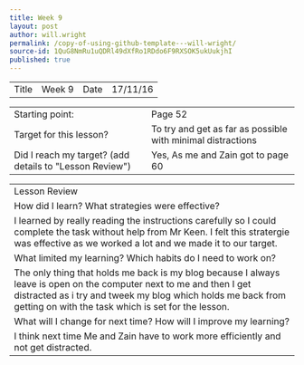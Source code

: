 ```yaml
---
title: Week 9 
layout: post
author: will.wright
permalink: /copy-of-using-github-template---will-wright/
source-id: 1QuG8NmRu1uQDRl49dXfRo1RDdo6F9RXSOK5ukUukjhI
published: true
---
```

<table>
  <tr>
    <td>Title</td>
    <td>Week 9</td>
    <td>Date</td>
    <td>17/11/16</td>
  </tr>
</table>


<table>
  <tr>
    <td>Starting point:</td>
    <td>Page 52</td>
  </tr>
  <tr>
    <td>Target for this lesson?</td>
    <td>To try and get as far as possible with minimal distractions </td>
  </tr>
  <tr>
    <td>Did I reach my target? 
(add details to "Lesson Review")</td>
    <td>Yes, As me and Zain got to page 60</td>
  </tr>
</table>


<table>
  <tr>
    <td>Lesson Review</td>
  </tr>
  <tr>
    <td>How did I learn? What strategies were effective? </td>
  </tr>
  <tr>
    <td>I learned by really reading the instructions carefully so I could complete the task without help from Mr Keen. I felt this stratergie was effective as we worked a lot and we made it to our target.</td>
  </tr>
  <tr>
    <td>What limited my learning? Which habits do I need to work on? </td>
  </tr>
  <tr>
    <td>The only thing that holds me back is my blog because I always leave is open on the computer next to me and then I get distracted as i try and tweek my blog which holds me back from getting on with the task which is set for the lesson.</td>
  </tr>
  <tr>
    <td>What will I change for next time? How will I improve my learning?</td>
  </tr>
  <tr>
    <td>I think next time Me and Zain have to work more efficiently and not get distracted.</td>
  </tr>
</table>



